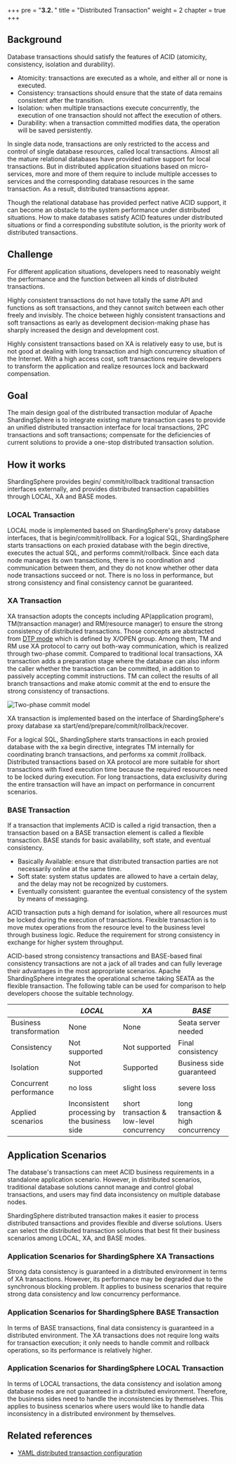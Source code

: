 +++
pre = "<b>3.2. </b>"
title = "Distributed Transaction"
weight = 2
chapter = true
+++

## Background

Database transactions should satisfy the features of ACID (atomicity, consistency, isolation and durability).

- Atomicity: transactions are executed as a whole, and either all or none is executed.
- Consistency: transactions should ensure that the state of data remains consistent after the transition.
- Isolation: when multiple transactions execute concurrently, the execution of one transaction should not affect the execution of others.
- Durability: when a transaction committed modifies data, the operation will be saved persistently.

In single data node, transactions are only restricted to the access and control of single database resources, called local transactions. Almost all the mature relational databases have provided native support for local transactions. But in distributed application situations based on micro-services, more and more of them require to include multiple accesses to services and the corresponding database resources in the same transaction. As a result, distributed transactions appear.

Though the relational database has provided perfect native ACID support, it can become an obstacle to the system performance under distributed situations. How to make databases satisfy ACID features under distributed situations or find a corresponding substitute solution, is the priority work of distributed transactions.

## Challenge

For different application situations, developers need to reasonably weight the performance and the function between all kinds of distributed transactions.

Highly consistent transactions do not have totally the same API and functions as soft transactions, and they cannot switch between each other freely and invisibly. The choice between highly consistent transactions and soft transactions as early as development decision-making phase has sharply increased the design and development cost.

Highly consistent transactions based on XA is relatively easy to use, but is not good at dealing with long transaction and high concurrency situation of the Internet. With a high access cost, soft transactions require developers to transform the application and realize resources lock and backward compensation.

## Goal

The main design goal of the distributed transaction modular of Apache ShardingSphere is to integrate existing mature transaction cases to provide an unified distributed transaction interface for local transactions, 2PC transactions and soft transactions; compensate for the deficiencies of current solutions to provide a one-stop distributed transaction solution.

## How it works

ShardingSphere provides begin/ commit/rollback traditional transaction interfaces externally, and provides distributed transaction capabilities through LOCAL, XA and BASE modes.

### LOCAL Transaction

LOCAL mode is implemented based on ShardingSphere's proxy database interfaces, that is begin/commit/rolllback.
For a logical SQL, ShardingSphere starts transactions on each proxied database with the begin directive, executes the actual SQL, and performs commit/rollback.
Since each data node manages its own transactions, there is no coordination and communication between them, and they do not know whether other data node transactions succeed or not.
There is no loss in performance, but strong consistency and final consistency cannot be guaranteed.

### XA Transaction

XA transaction adopts the concepts including AP(application program), TM(transaction manager) and RM(resource manager) to ensure the strong consistency of distributed transactions. Those concepts are abstracted from [DTP mode](http://pubs.opengroup.org/onlinepubs/009680699/toc.pdf) which is defined by X/OPEN group.
Among them, TM and RM use XA protocol to carry out both-way communication, which is realized through two-phase commit.
Compared to traditional local transactions, XA transaction adds a preparation stage where the database can also inform the caller whether the transaction can be committed, in addition to passively accepting commit instructions.
TM can collect the results of all branch transactions and make atomic commit at the end to ensure the strong consistency of transactions.

![Two-phase commit model](https://shardingsphere.apache.org/document/current/img/transaction/overview.png)

XA transaction is implemented based on the interface of ShardingSphere's proxy database xa start/end/prepare/commit/rollback/recover.

For a logical SQL, ShardingSphere starts transactions in each proxied database with the xa begin directive, integrates TM internally for coordinating branch transactions, and performs xa commit /rollback.
Distributed transactions based on XA protocol are more suitable for short transactions with fixed execution time because the required resources need to be locked during execution.
For long transactions, data exclusivity during the entire transaction will have an impact on performance in concurrent scenarios.

### BASE Transaction

If a transaction that implements ACID is called a rigid transaction, then a transaction based on a BASE transaction element is called a flexible transaction.
BASE stands for basic availability, soft state, and eventual consistency.

- Basically Available: ensure that distributed transaction parties are not necessarily online at the same time.
- Soft state: system status updates are allowed to have a certain delay, and the delay may not be recognized by customers.
- Eventually consistent: guarantee the eventual consistency of the system by means of messaging.

ACID transaction puts a high demand for isolation, where all resources must be locked during the execution of transactions.
Flexible transaction is to move mutex operations from the resource level to the business level through business logic.
Reduce the requirement for strong consistency in exchange for higher system throughput.

ACID-based strong consistency transactions and BASE-based final consistency transactions are not a jack of all trades and can fully leverage their advantages in the most appropriate scenarios.
Apache ShardingSphere integrates the operational scheme taking SEATA as the flexible transaction.
The following table can be used for comparison to help developers choose the suitable technology.

|          | *LOCAL*       | *XA*              | *BASE*     |
| -------- | ------------- | ---------------- | ------------ |
| Business transformation  | None            | None               | Seata server needed|
| Consistency    | Not supported         | Not supported             | Final consistency       |
| Isolation    | Not supported        | Supported           | Business side guaranteed  |
| Concurrent performance | no loss        | slight loss          | severe loss       |
| Applied scenarios  | Inconsistent processing by the business side | short transaction & low-level concurrency | long transaction & high concurrency |

## Application Scenarios

The database's transactions can meet ACID business requirements in a standalone application scenario. However, in distributed scenarios, traditional database solutions cannot manage and control global transactions, and users may find data inconsistency on multiple database nodes.

ShardingSphere distributed transaction makes it easier to process distributed transactions and provides flexible and diverse solutions. Users can select the distributed transaction solutions that best fit their business scenarios among LOCAL, XA, and BASE modes.

### Application Scenarios for ShardingSphere XA Transactions

Strong data consistency is guaranteed in a distributed environment in terms of XA transactions. However, its performance may be degraded due to the synchronous blocking problem. It applies to business scenarios that require strong data consistency and low concurrency performance.

### Application Scenarios for ShardingSphere BASE Transaction

In terms of BASE transactions, final data consistency is guaranteed in a distributed environment. The XA transactions does not require long waits for transaction execution; it only needs to handle commit and rollback operations, so its performance is relatively higher.

### Application Scenarios for ShardingSphere LOCAL Transaction

In terms of LOCAL transactions, the data consistency and isolation among database nodes are not guaranteed in a distributed environment. Therefore, the business sides need to handle the inconsistencies by themselves. This applies to business scenarios where users would like to handle data inconsistency in a distributed environment by themselves.

## Related references
- [YAML distributed transaction configuration](/en/user-manual/shardingsphere-jdbc/yaml-config/rules/transaction/)
